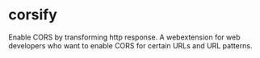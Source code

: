 # corsify
Enable CORS by transforming http response. A webextension for web developers who want to enable CORS for certain URLs and URL patterns.
